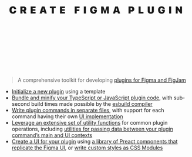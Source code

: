 <svg viewBox="0 0 900 600" fill="currentColor" xmlns="http://www.w3.org/2000/svg"><path d="M47.2314 317.942c9.1647 0 15.4079-5.677 15.7849-13.688l.0236-.494h-9.5652l-.0471.353c-.4477 3.369-2.7565 5.678-6.1727 5.678-4.1936 0-6.738-3.699-6.738-9.801v-.047c0-6.078 2.5444-9.73 6.7145-9.73 3.4397 0 5.8899 2.426 6.1962 5.725l.0235.259h9.5652l-.0236-.542c-.3298-7.822-6.7851-13.594-15.7613-13.594-10.5076 0-16.8922 6.785-16.8922 17.905v.048c0 11.12 6.4082 17.928 16.8922 17.928zM83.499 317h9.9892v-11.403h3.2748L102.135 317h11.167l-6.455-12.887c3.51-1.696 5.465-5.537 5.465-9.518v-.047c0-7.28-4.57-11.544-13.4993-11.544H83.499V317zm9.9892-18v-8.622h4.1701c2.7327 0 4.4767 1.79 4.4767 4.288v.047c0 2.568-1.744 4.287-4.4767 4.287h-4.1701zM133.455 317h23.983v-7.916h-13.994v-5.489h13.123v-7.163h-13.123v-5.512h13.994v-7.916h-23.983V317zM177.049 317h10.508l1.72-6.762h10.272l1.72 6.762h10.507l-11.096-33.996h-12.534L177.049 317zm17.128-25.892h.471l3.087 12.086h-6.644l3.086-12.086zM236.217 317h9.989v-26.08h9.447v-7.916h-28.884v7.916h9.448V317zM276.16 317h23.983v-7.916h-13.994v-5.489h13.123v-7.163h-13.123v-5.512h13.994v-7.916H276.16V317zM347.705 317h9.99v-12.039h12.581v-7.492h-12.581v-6.549h13.9v-7.916h-23.89V317zM392.242 317h9.99v-33.996h-9.99V317zM440.007 317.942c9.872 0 15.738-5.748 15.738-15.408v-4.476h-14.796v6.644h5.184l-.048.471c-.282 2.804-2.591 4.618-5.842 4.618-4.382 0-7.233-3.77-7.233-9.942v-.047c0-6.032 2.45-9.589 6.691-9.589 2.874 0 5.277 1.602 5.795 3.981l.048.212h9.824l-.024-.235c-.706-7.092-7.115-12.11-15.643-12.11-10.484 0-16.869 6.762-16.869 17.882v.047c0 11.261 6.385 17.952 17.175 17.952zM476.369 317h8.717v-20.308h.471l6.88 20.308h5.348l6.879-20.308h.471V317h8.717v-33.996h-11.355l-7.139 21.415h-.448l-7.185-21.415h-11.356V317zM534.005 317h10.508l1.72-6.762h10.272l1.719 6.762h10.508l-11.097-33.996h-12.533L534.005 317zm17.128-25.892h.471l3.086 12.086h-6.643l3.086-12.086zM609.773 317h9.989v-9.282h5.207c7.963 0 12.981-4.736 12.981-12.275v-.047c0-7.539-5.018-12.392-12.981-12.392h-15.196V317zm12.816-26.481c3.298 0 5.277 1.626 5.277 4.877v.047c0 3.251-1.979 4.9-5.277 4.9h-2.827v-9.824h2.827zM658.598 317h23.842v-7.916h-13.853v-26.08h-9.989V317zM718.048 317.942c9.094 0 15.007-5.018 15.007-12.698v-22.24h-9.989v21.25c0 3.558-1.743 5.537-4.995 5.537-3.251 0-4.994-1.979-4.994-5.537v-21.25h-9.99v22.24c0 7.727 5.985 12.698 14.961 12.698zM770.831 317.942c9.871 0 15.737-5.748 15.737-15.408v-4.476h-14.795v6.644h5.183l-.047.471c-.283 2.804-2.592 4.618-5.843 4.618-4.382 0-7.233-3.77-7.233-9.942v-.047c0-6.032 2.451-9.589 6.691-9.589 2.875 0 5.278 1.602 5.796 3.981l.047.212h9.824l-.023-.235c-.707-7.092-7.115-12.11-15.644-12.11-10.484 0-16.868 6.762-16.868 17.882v.047c0 11.261 6.384 17.952 17.175 17.952zM807.192 317h9.99v-33.996h-9.99V317zM839.478 317h9.424v-17.128h.471L862.284 317h7.681v-33.996h-9.424v16.868h-.471l-12.84-16.868h-7.752V317z"></svg>

> A comprehensive toolkit for developing [plugins for Figma and FigJam](https://figma.com/community/plugins)

- [Initialize a new plugin](#initialize-a-new-plugin-from-a-template) using a template
- [Bundle and minify your TypeScript or JavaScript plugin code](#build-the-plugin), with sub-second build times made possible by the [esbuild compiler](https://esbuild.github.io)
- [Write plugin commands in separate files](#specifying-multiple-commands-in-the-plugin-sub-menu), with support for each command having their own [UI implementation](#ui-1)
- [Leverage an extensive set of utility functions](#utilities) for common plugin operations, including [utilities for passing data between your plugin command’s main and UI contexts](#passing-data-between-the-plugin-commands-main-and-ui-contexts)
- [Create a UI for your plugin](#ui-1) using [a library of Preact components that replicate the Figma UI](https://yuanqing.github.io/create-figma-plugin/ui/), or [write custom styles as CSS Modules](#using-custom-css)
